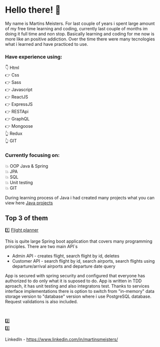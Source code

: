 # Hello there! 👋

My name is Martins Meisters. For last couple of years i spent large amount of my free time learning and coding, currently last couple of months im doing it full time and non stop. Basically learning and coding for me now is more like an positive addiction. Over the time there were many tecnologies what i learned and have practiced to use.

### Have experience using:  <br>

👇 Html  <br>
👉 Css  <br>
👉 Sass  <br>
👉 Javascript  <br>
👉 ReactJS  <br>
👉 ExpressJS  <br>
👉 RESTApi  <br>
👉 GraphQL  <br>
👉 Mongoose  <br>
👆 Redux  <br>
👆 GIT  <br>

### Currently focusing on:   <br>

💥 OOP Java & Spring  <br>
💥 JPA  <br>
💥 SQL  <br>
💥 Unit testing  <br>
💥 GIT  <br>

During learning process of Java i had created many projects what you can view here 
[Java projects](https://github.com/stars/mart8ins/lists/java-projects)

## Top 3 of them
1️⃣ [Flight planner](https://github.com/mart8ins/flight-planner)  <br>

This is quite large Spring boot application that covers many programming principles. There are two main API`s

* Admin API - creates flight, search flight by id, deletes
* Customer API - search flight by id, search airports, search flights using departure/arrival airports and departure date query  <br>

App is secured with spring security and configured that everyone has authorized to do only what it is suposed to do. App is written in TDD aproach, it has unit testing and also integratons test. Thanks to services interface implementations there is option to switch from  "in-memory" data storage version to "database" version where i use PostgreSQL database. Request validations is also included.

<br>

2️⃣  <br>
3️⃣  <br>





LinkedIn - https://www.linkedin.com/in/martinsmeisters/
